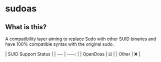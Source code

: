 # sudoas
## What is this?
A compatibility layer aiming to replace Sudo with other SUID binaries and have 100% compatible syntax with the original sudo.

| SUID Support Status |
| --- | ----: |
| OpenDoas | ☑️ |
| Other | ❌ |